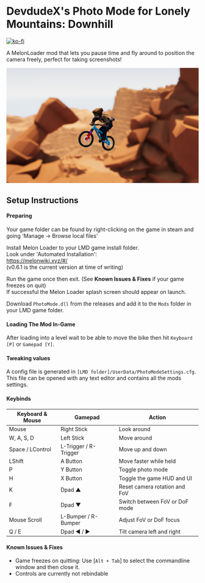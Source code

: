 # DevdudeX's Photo Mode for Lonely Mountains: Downhill
[![ko-fi](https://ko-fi.com/img/githubbutton_sm.svg)](https://ko-fi.com/L4L5S9BK3)

A MelonLoader mod that lets you pause time and fly around to position the camera freely, perfect for taking screenshots!

![Photo mode](/images/banner.png?raw=true)

## Setup Instructions
#### Preparing
Your game folder can be found by right-clicking on the game in steam and going 'Manage -> Browse local files'  

Install Melon Loader to your LMD game install folder.  
Look under 'Automated Installation':  
https://melonwiki.xyz/#/  
(v0.6.1 is the current version at time of writing)  

Run the game once then exit. (See **Known Issues & Fixes** if your game freezes on quit)  
If successful the Melon Loader splash screen should appear on launch. 

Download `PhotoMode.dll` from the releases and add it to the `Mods` folder in your LMD game folder.  

#### Loading The Mod In-Game
After loading into a level wait to be able to move the bike then hit `Keyboard [P]` or `Gamepad [Y]`.

#### Tweaking values
A config file is generated in `[LMD folder]/UserData/PhotoModeSettings.cfg`.  
This file can be opened with any text editor and contains all the mods settings.  


#### Keybinds
| Keyboard & Mouse      | Gamepad                   | Action                               |
| ---                   | ---                       | ---                                  |
| Mouse                 | Right Stick               | Look around                          |
| W, A, S, D            | Left Stick                | Move around                          |
| Space / LControl      | L-Trigger / R-Trigger     | Move up and down                     |
| LShift                | A Button                  | Move faster while held               |
| P                     | Y Button                  | Toggle photo mode                    |
| H                     | X Button                  | Toggle the game HUD and UI           |
| K                     | Dpad ▲                    | Reset camera rotation and FoV        |
| F                     | Dpad ▼                    | Switch between FoV or DoF mode       |
| Mouse Scroll          | L-Bumper / R-Bumper       | Adjust FoV or DoF focus              |
| Q / E                 | Dpad ◄ / ►                | Tilt camera left and right           |



#### Known Issues & Fixes
- Game freezes on quitting: Use [`Alt + Tab`] to select the commandline window and then close it.
- Controls are currently not rebindable
